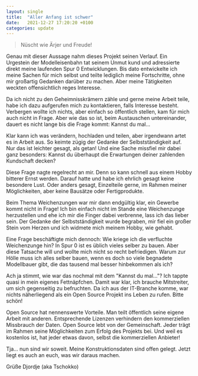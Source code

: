 ```yaml
---
layout: single
title:  "Aller Anfang ist schwer"
date:   2021-12-27 17:20:20 +0100
categories: update
---
```

> Nüscht wie Ärjer und Freude!

Genau mit dieser Aussage nahm dieses Projekt seinen Verlauf. Ein Urgestein der
Modelleisenbahn tat seinem Unmut kund und adressierte direkt meine laufenden
Spur 0 Entwicklungen. Bis dato entwickelte ich meine Sachen für mich selbst und
teilte lediglich meine Fortschritte, ohne mir großartig Gedanken darüber zu
machen. Aber meine Tätigkeiten weckten offensichtlich reges Interesse.

Da ich nicht zu den Geheimnisskrämern zähle und gerne meine Arbeit teile, habe
ich dazu aufgerufen mich zu kontaktieren, falls Interesse besteht.
Verbergen wollte ich nichts, aber einfach so öffentlich stellen, kam für mich
auch nicht in Frage. Aber wie das so ist, beim Austauschen untereinander, dauert
es nicht lange bis die Frage kommt: Kannst du mal...

Klar kann ich was verändern, hochladen und teilen, aber irgendwann artet es in
Arbeit aus. So keimte zügig der Gedanke der Selbstständigkeit auf. Nur das ist
leichter gesagt, als getan! Und eine Sache missfiel mir dabei ganz besonders:
Kannst du überhaupt die Erwartungen deiner zahlenden Kundschaft decken?

Diese Frage nagte regelrecht an mir. Denn so kann schnell aus einem Hobby
bitterer Ernst werden. Darauf hatte und habe ich ehrlich gesagt keine besondere
Lust. Oder anders gesagt, Einzelteile gerne, im Rahmen meiner Möglichkeiten,
aber keine Bausätze oder Fertigprodukte.

Beim Thema Weichenzungen war mir dann endgültig klar, ein Gewerbe kommt nicht in
Frage! Ich bin einfach nicht im Stande eine Weichenzunge herzustellen und ehe
ich mir die Finger dabei verbrenne, lass ich das lieber sein. Der Gedanke der
Selbstständigkeit wurde begraben, mir fiel ein großer Stein vom Herzen und ich
widmete mich meinem Hobby, wie gehabt.

Eine Frage beschäftigte mich dennoch: Wie kriege ich die verfluchte Weichenzunge
hin? In Spur 0 ist es üblich vieles selber zu bauen. Aber diese Tatsache will
und wollte mich nicht so recht befriedigen. Warum zur Hölle muss ich alles
selber bauen, wenn es doch so viele begnadete Modellbauer gibt, die das tausend
mal besser hinbekommen als ich? 

Ach ja stimmt, wie war das nochmal mit dem "Kannst du mal..."? Ich tappte quasi in
mein eigenes Fettnäpfchen. Damit war klar, ich brauche Mitstreiter, um sich
gegenseitig zu befruchten. Da ich aus der IT-Branche komme, war nichts
näherliegend als ein Open Source Projekt ins Leben zu rufen. Bitte schön!

Open Source hat nennenswerte Vorteile. Man teilt öffentlich seine eigene Arbeit
mit anderen. Entsprechende Lizenzen verhindern den kommerziellen Missbrauch der
Daten. Open Source lebt von der Gemeinschaft. Jeder trägt im Rahmen seine
Möglichkeiten zum Erfolg des Projekts bei. Und weil es kostenlos ist, hat jeder
etwas davon, selbst die kommerziellen Anbieter!

Tja... nun sind wir soweit. Meine Konstruktionsdaten sind offen gelegt. Jetzt
liegt es auch an euch, was wir daraus machen. 

Grüße Djordje (aka Tschokko)